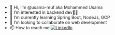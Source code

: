 - 👋 Hi, I’m @usama-muf aka Mohammed Usama
- 👀 I’m interested in backend dev🤷‍♂️
- 🌱 I’m currently learning Spring Boot, NodeJs, GCP
- 💞️ I’m looking to collaborate on web development 
- 📫 How to reach me [![LinkedIn](https://usama-muf.github.io/All%20Icons/icons8-linkedin-circled.svg)](https://www.linkedin.com/in/mohammed-usama-944bba134)


<!---
usama-muf/usama-muf is a ✨ special ✨ repository because its `README.md` (this file) appears on your GitHub profile.
You can click the Preview link to take a look at your changes.
--->
